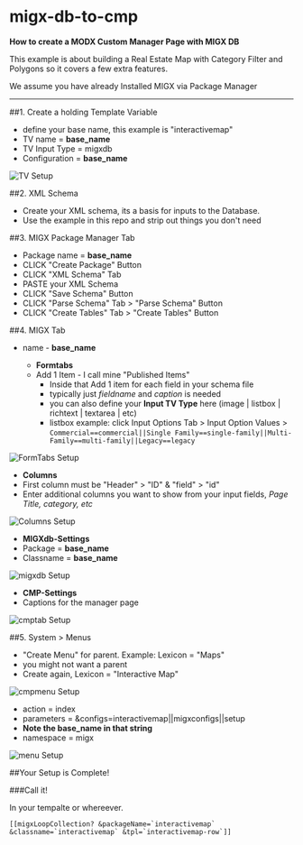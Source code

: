 migx-db-to-cmp
==============

**How to create a MODX Custom Manager Page with MIGX DB**

This example is about building a Real Estate Map with Category Filter and Polygons so it covers a few extra features.

We assume you have already Installed MIGX via Package Manager

-----

##1. Create a holding Template Variable
 - define your base name, this example is "interactivemap"
 - TV name = **base_name**
 - TV Input Type = migxdb
 - Configuration = **base_name**

![TV Setup](https://dl.dropboxusercontent.com/u/4277345/MODX/migx-to-cmp/tv-setup.png)

##2. XML Schema
 - Create your XML schema, its a basis for inputs to the Database. 
 - Use the example in this repo and strip out things you don't need

##3. MIGX Package Manager Tab
 - Package name = **base_name**
 - CLICK "Create Package" Button
 - CLICK "XML Schema" Tab
 - PASTE your XML Schema
 - CLICK "Save Schema" Button
 - CLICK "Parse Schema" Tab > "Parse Schema" Button
 - CLICK "Create Tables" Tab > "Create Tables" Button
 
##4. MIGX Tab
 - name - **base_name**
 
   - **Formtabs**
   - Add 1 Item - I call mine "Published Items"
     - Inside that Add 1 item for each field in your schema file
     - typically just *fieldname* and *caption* is needed
     - you can also define your **Input TV Type** here (image | listbox | richtext | textarea | etc) 
     - listbox example: click Input Options Tab > Input Option Values > `Commercial==commercial||Single Family==single-family||Multi-Family==multi-family||Legacy==legacy`
     
![FormTabs Setup](https://dl.dropboxusercontent.com/u/4277345/MODX/migx-to-cmp/published-items.png)

   - **Columns**
   - First column must be "Header" > "ID"  & "field" > "id"
   - Enter additional columns you want to show from your input fields, *Page Title, category, etc*

![Columns Setup](https://dl.dropboxusercontent.com/u/4277345/MODX/migx-to-cmp/columns.png)

   - **MIGXdb-Settings**
   - Package = **base_name**
   - Classname = **base_name**

![migxdb Setup](https://dl.dropboxusercontent.com/u/4277345/MODX/migx-to-cmp/migxdb-setting.png)

   - **CMP-Settings**
   - Captions for the manager page

![cmptab Setup](https://dl.dropboxusercontent.com/u/4277345/MODX/migx-to-cmp/cmp-tab.png) 

##5. System > Menus
 - "Create Menu" for parent. Example: Lexicon = "Maps"
 - you might not want a parent
 - Create again, Lexicon = "Interactive Map"

![cmpmenu Setup](https://dl.dropboxusercontent.com/u/4277345/MODX/migx-to-cmp/cmp-menu.png)

 - action = index
 - parameters = &configs=interactivemap||migxconfigs||setup
 - **Note the base_name in that string**
 - namespace = migx

![menu Setup](https://dl.dropboxusercontent.com/u/4277345/MODX/migx-to-cmp/update-menu.png)

##Your Setup is Complete!

###Call it!

In your tempalte or whereever.

```
[[migxLoopCollection? &packageName=`interactivemap` &classname=`interactivemap` &tpl=`interactivemap-row`]]
```

